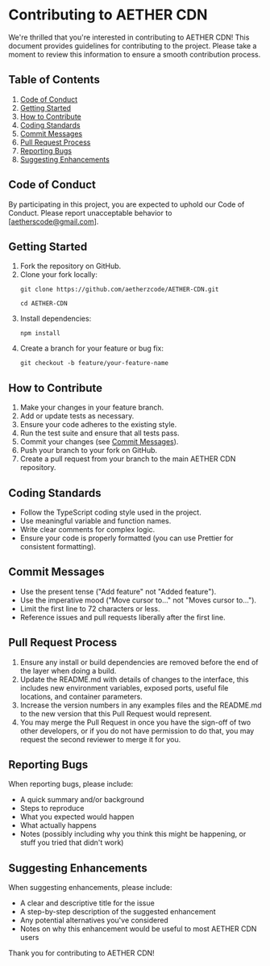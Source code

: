 # Contributing to AETHER CDN

We're thrilled that you're interested in contributing to AETHER CDN! This document provides guidelines for contributing to the project. Please take a moment to review this information to ensure a smooth contribution process.

## Table of Contents

1. [Code of Conduct](#code-of-conduct)
2. [Getting Started](#getting-started)
3. [How to Contribute](#how-to-contribute)
4. [Coding Standards](#coding-standards)
5. [Commit Messages](#commit-messages)
6. [Pull Request Process](#pull-request-process)
7. [Reporting Bugs](#reporting-bugs)
8. [Suggesting Enhancements](#suggesting-enhancements)

## Code of Conduct

By participating in this project, you are expected to uphold our Code of Conduct. Please report unacceptable behavior to [aetherscode@gmail.com].

## Getting Started

1. Fork the repository on GitHub.
2. Clone your fork locally:
   ```
   git clone https://github.com/aetherzcode/AETHER-CDN.git
   ```
   ```
   cd AETHER-CDN
   ```
3. Install dependencies:
   ```
   npm install
   ```
4. Create a branch for your feature or bug fix:
   ```
   git checkout -b feature/your-feature-name
   ```

## How to Contribute

1. Make your changes in your feature branch.
2. Add or update tests as necessary.
3. Ensure your code adheres to the existing style.
4. Run the test suite and ensure that all tests pass.
5. Commit your changes (see [Commit Messages](#commit-messages)).
6. Push your branch to your fork on GitHub.
7. Create a pull request from your branch to the main AETHER CDN repository.

## Coding Standards

- Follow the TypeScript coding style used in the project.
- Use meaningful variable and function names.
- Write clear comments for complex logic.
- Ensure your code is properly formatted (you can use Prettier for consistent formatting).

## Commit Messages

- Use the present tense ("Add feature" not "Added feature").
- Use the imperative mood ("Move cursor to..." not "Moves cursor to...").
- Limit the first line to 72 characters or less.
- Reference issues and pull requests liberally after the first line.

## Pull Request Process

1. Ensure any install or build dependencies are removed before the end of the layer when doing a build.
2. Update the README.md with details of changes to the interface, this includes new environment variables, exposed ports, useful file locations, and container parameters.
3. Increase the version numbers in any examples files and the README.md to the new version that this Pull Request would represent.
4. You may merge the Pull Request in once you have the sign-off of two other developers, or if you do not have permission to do that, you may request the second reviewer to merge it for you.

## Reporting Bugs

When reporting bugs, please include:

- A quick summary and/or background
- Steps to reproduce
- What you expected would happen
- What actually happens
- Notes (possibly including why you think this might be happening, or stuff you tried that didn't work)

## Suggesting Enhancements

When suggesting enhancements, please include:

- A clear and descriptive title for the issue
- A step-by-step description of the suggested enhancement
- Any potential alternatives you've considered
- Notes on why this enhancement would be useful to most AETHER CDN users

Thank you for contributing to AETHER CDN!

